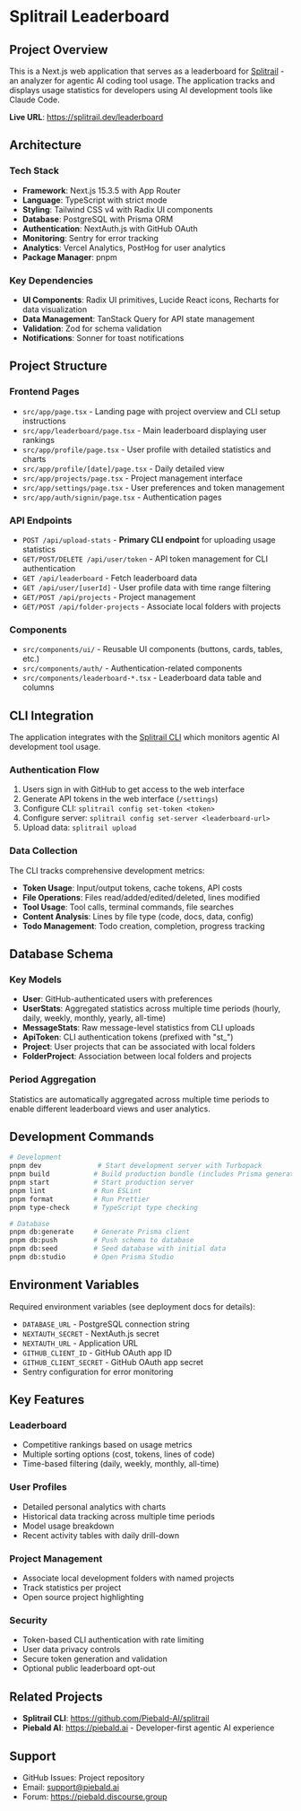 # Splitrail Leaderboard

## Project Overview
This is a Next.js web application that serves as a leaderboard for [Splitrail](https://github.com/Piebald-AI/splitrail) - an analyzer for agentic AI coding tool usage. The application tracks and displays usage statistics for developers using AI development tools like Claude Code.

**Live URL**: https://splitrail.dev/leaderboard

## Architecture

### Tech Stack
- **Framework**: Next.js 15.3.5 with App Router
- **Language**: TypeScript with strict mode
- **Styling**: Tailwind CSS v4 with Radix UI components
- **Database**: PostgreSQL with Prisma ORM
- **Authentication**: NextAuth.js with GitHub OAuth
- **Monitoring**: Sentry for error tracking
- **Analytics**: Vercel Analytics, PostHog for user analytics
- **Package Manager**: pnpm

### Key Dependencies
- **UI Components**: Radix UI primitives, Lucide React icons, Recharts for data visualization
- **Data Management**: TanStack Query for API state management
- **Validation**: Zod for schema validation
- **Notifications**: Sonner for toast notifications

## Project Structure

### Frontend Pages
- `src/app/page.tsx` - Landing page with project overview and CLI setup instructions
- `src/app/leaderboard/page.tsx` - Main leaderboard displaying user rankings
- `src/app/profile/page.tsx` - User profile with detailed statistics and charts
- `src/app/profile/[date]/page.tsx` - Daily detailed view
- `src/app/projects/page.tsx` - Project management interface
- `src/app/settings/page.tsx` - User preferences and token management
- `src/app/auth/signin/page.tsx` - Authentication pages

### API Endpoints
- `POST /api/upload-stats` - **Primary CLI endpoint** for uploading usage statistics
- `GET/POST/DELETE /api/user/token` - API token management for CLI authentication
- `GET /api/leaderboard` - Fetch leaderboard data
- `GET /api/user/[userId]` - User profile data with time range filtering
- `GET/POST /api/projects` - Project management
- `GET/POST /api/folder-projects` - Associate local folders with projects

### Components
- `src/components/ui/` - Reusable UI components (buttons, cards, tables, etc.)
- `src/components/auth/` - Authentication-related components
- `src/components/leaderboard-*.tsx` - Leaderboard data table and columns

## CLI Integration

The application integrates with the [Splitrail CLI](https://github.com/Piebald-AI/splitrail) which monitors agentic AI development tool usage.

### Authentication Flow
1. Users sign in with GitHub to get access to the web interface
2. Generate API tokens in the web interface (`/settings`)
3. Configure CLI: `splitrail config set-token <token>`
4. Configure server: `splitrail config set-server <leaderboard-url>`
5. Upload data: `splitrail upload`

### Data Collection
The CLI tracks comprehensive development metrics:
- **Token Usage**: Input/output tokens, cache tokens, API costs
- **File Operations**: Files read/added/edited/deleted, lines modified
- **Tool Usage**: Tool calls, terminal commands, file searches
- **Content Analysis**: Lines by file type (code, docs, data, config)
- **Todo Management**: Todo creation, completion, progress tracking

## Database Schema

### Key Models
- **User**: GitHub-authenticated users with preferences
- **UserStats**: Aggregated statistics across multiple time periods (hourly, daily, weekly, monthly, yearly, all-time)
- **MessageStats**: Raw message-level statistics from CLI uploads
- **ApiToken**: CLI authentication tokens (prefixed with "st_")
- **Project**: User projects that can be associated with local folders
- **FolderProject**: Association between local folders and projects

### Period Aggregation
Statistics are automatically aggregated across multiple time periods to enable different leaderboard views and user analytics.

## Development Commands

```bash
# Development
pnpm dev              # Start development server with Turbopack
pnpm build           # Build production bundle (includes Prisma generate)
pnpm start           # Start production server
pnpm lint            # Run ESLint
pnpm format          # Run Prettier
pnpm type-check      # TypeScript type checking

# Database
pnpm db:generate     # Generate Prisma client
pnpm db:push         # Push schema to database
pnpm db:seed         # Seed database with initial data
pnpm db:studio       # Open Prisma Studio
```

## Environment Variables

Required environment variables (see deployment docs for details):
- `DATABASE_URL` - PostgreSQL connection string
- `NEXTAUTH_SECRET` - NextAuth.js secret
- `NEXTAUTH_URL` - Application URL
- `GITHUB_CLIENT_ID` - GitHub OAuth app ID
- `GITHUB_CLIENT_SECRET` - GitHub OAuth app secret
- Sentry configuration for error monitoring

## Key Features

### Leaderboard
- Competitive rankings based on usage metrics
- Multiple sorting options (cost, tokens, lines of code)
- Time-based filtering (daily, weekly, monthly, all-time)

### User Profiles
- Detailed personal analytics with charts
- Historical data tracking across multiple time periods
- Model usage breakdown
- Recent activity tables with daily drill-down

### Project Management
- Associate local development folders with named projects
- Track statistics per project
- Open source project highlighting

### Security
- Token-based CLI authentication with rate limiting
- User data privacy controls
- Secure token generation and validation
- Optional public leaderboard opt-out

## Related Projects
- **Splitrail CLI**: https://github.com/Piebald-AI/splitrail
- **Piebald AI**: https://piebald.ai - Developer-first agentic AI experience

## Support
- GitHub Issues: Project repository
- Email: support@piebald.ai
- Forum: https://piebald.discourse.group
